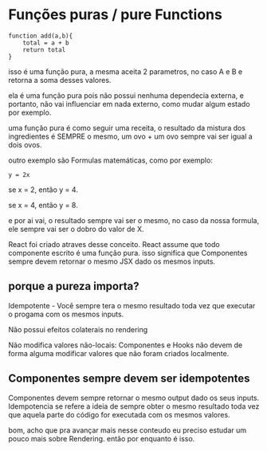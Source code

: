 # Funções puras / pure Functions

```
function add(a,b){
    total = a + b
    return total
}
```
isso é uma função pura, a mesma aceita 2 parametros, no caso A e B e retorna a soma desses valores. 

ela é uma função pura pois não possui nenhuma dependecia externa, e portanto, não vai influenciar em nada externo, como mudar algum estado por exemplo.

uma função pura é como seguir uma receita, o resultado da mistura dos ingredientes é SEMPRE o mesmo, um ovo + um ovo sempre vai ser igual a dois ovos. 

outro exemplo são Formulas matemáticas, como por exemplo:
```
y = 2x
```
se x = 2, então y = 4.

se x = 4, então y = 8.

e por ai vai, o resultado sempre vai ser o mesmo, no caso da nossa formula, ele sempre vai ser o dobro do valor de X.

React foi criado atraves desse conceito. React assume que todo componente escrito é uma função pura. isso significa que Componentes sempre devem retornar o mesmo JSX dado os mesmos inputs. 

## porque a pureza importa? 

Idempotente - Você sempre tera o mesmo resultado toda vez que executar o progama com os mesmos inputs.

Não possui efeitos colaterais no rendering

Não modifica valores não-locais: Componentes e Hooks não devem de forma alguma modificar valores que não foram criados localmente.

## Componentes sempre devem ser idempotentes

Componentes devem sempre retornar o mesmo output dado os seus inputs. Idempotencia se refere a ideia de sempre obter o mesmo resultado toda vez que aquela parte do código for executada com os mesmos valores. 

bom, acho que pra avançar mais nesse conteudo eu preciso estudar um pouco mais sobre Rendering. então por enquanto é isso.
